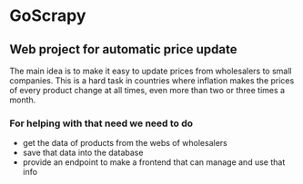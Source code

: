 # GoScrapy
## Web project for automatic price update

The main idea is to make it easy to update prices from wholesalers to small companies. This is a hard task in countries where inflation makes the prices of every product change at all times, even more than two or three times a month.

### For helping with that need we need to do

- get the data of products from the webs of wholesalers
- save that data into the database
- provide an endpoint to make a frontend that can manage and use that info
